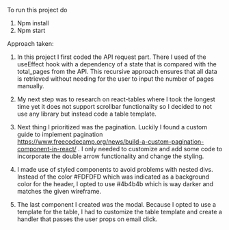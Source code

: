 To run this project do

1. Npm install
2. Npm start

Approach taken:

1. In this project I first coded the API request part. There I used of the useEffect hook with a
   dependency of a state that is compared with the total_pages from the API. This recursive approach ensures that all data
   is retrieved without needing for the user to input the number of pages manually.

2. My next step was to research on react-tables where I took the longest time yet it does not support scrollbar functionality so
   I decided to not use any library but instead code a table template.

3. Next thing I prioritized was the pagination. Luckily I found a custom guide to implement pagination 
   https://www.freecodecamp.org/news/build-a-custom-pagination-component-in-react/ . I only needed to customize
   and add some code to incorporate the double arrow functionality and change the styling.
   
4. I made use of styled components to avoid problems with nested divs. Instead of the color #FDFDFD which was indicated
   as a background color for the header, I opted to use #4b4b4b which is way darker and matches the given wireframe.
   
5. The last component I created was the modal. Because I opted to use a template for the table, I had to customize the
   table template and create a handler that passes the user props on email click.

   

